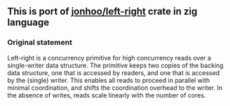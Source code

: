 ## This is port of [jonhoo/left-right](https://github.com/jonhoo/left-right) crate in zig language

### Original statement

Left-right is a concurrency primitive for high concurrency reads over a single-writer data structure. The primitive keeps two copies of the backing data structure, one that is accessed by readers, and one that is accessed by the (single) writer. This enables all reads to proceed in parallel with minimal coordination, and shifts the coordination overhead to the writer. In the absence of writes, reads scale linearly with the number of cores.
